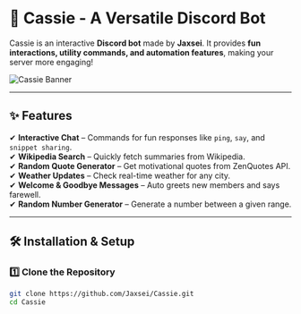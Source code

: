 # 🌙 **Cassie - A Versatile Discord Bot**  

Cassie is an interactive **Discord bot** made by **Jaxsei**. It provides **fun interactions, utility commands, and automation features**, making your server more engaging!  

![Cassie Banner](https://i.imgur.com/afotcXi.jpeg)  

---

## ✨ **Features**  

✔ **Interactive Chat** – Commands for fun responses like `ping`, `say`, and `snippet sharing`.  
✔ **Wikipedia Search** – Quickly fetch summaries from Wikipedia.  
✔ **Random Quote Generator** – Get motivational quotes from ZenQuotes API.  
✔ **Weather Updates** – Check real-time weather for any city.  
✔ **Welcome & Goodbye Messages** – Auto greets new members and says farewell.  
✔ **Random Number Generator** – Generate a number between a given range.  

---

## 🛠️ **Installation & Setup**  

### **1️⃣ Clone the Repository**  
```bash
git clone https://github.com/Jaxsei/Cassie.git
cd Cassie
